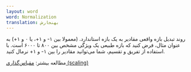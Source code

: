 ```yaml
---
layout: word
word: Normalization
translation: بهنجارش
---
```


روند تبدیل بازه واقعی مقادیر به یک بازه استاندارد. (معمولا بین ۱- و ۱+، یا ۰ و ۱+) به عنوان مثال، فرض کنید که بازه طبیعی یک ویژگی مشخص بین ۸۰۰ تا ۶۰۰۰ است. با استفاده از تفریق و تقسیم، شما می‌توانید مقادیر را بین ۱- و ۱+ نرمال کنید.

مطالعه بیشتر: [مقیاس‌گذاری (scaling](/S/scaling)[)](/S/scaling)
